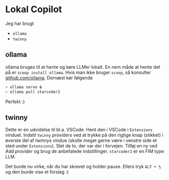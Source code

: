 # Lokal Copilot
Jeg har brugt
- `ollama`
- `twinny`

## ollama
ollama bruges til at hente og køre LLMer lokalt. En nem måde at hente det på er `scoop install ollama`. Hvis man ikke bruger `scoop`, så konsulter [github.com/ollama](https://github.com/ollama/ollama#ollama). Dernæst kør følgende
```bash
> ollama serve &
> ollama pull starcoder2
```
Perfekt :)

## twinny
Dette er en udvidelse til bl.a. VSCode. Hent den i VSCode i `Extensions` vinduet. Indstil `twinny` *providers* ved at trykke på den rigtige knap (stikket) i øverste del af *twinny*s vindue (skulle meget gerne være i venstre side et sted under `Extensions`). Slet de to, der var der i forvejen. Tilføj en ny ved *Add provider* og brug de anbefalede indstillinger. `starcoder2` er en FIM type LLM.

Det burde nu virke, når du har skrevet og holder pause. Ellers tryk `ALT + ½` og den burde vise et forslag :)

